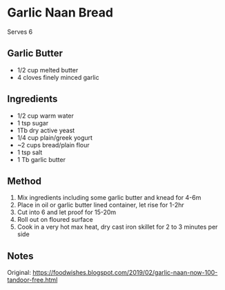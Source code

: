 # Garlic Naan Bread

Serves 6


## Garlic Butter

* 1/2 cup melted butter
* 4 cloves finely minced garlic


## Ingredients

* 1/2 cup warm water
* 1 tsp sugar
* 1Tb dry active yeast
* 1/4 cup plain/greek yogurt
* ~2 cups bread/plain flour
* 1 tsp salt
* 1 Tb garlic butter


## Method

1. Mix ingredients including some garlic butter and knead for 4-6m
2. Place in oil or garlic butter lined container, let rise for 1-2hr
3. Cut into 6 and let proof for 15-20m
4. Roll out on floured surface
5. Cook in a very hot max heat, dry cast iron skillet for 2 to 3 minutes per side


## Notes

Original: https://foodwishes.blogspot.com/2019/02/garlic-naan-now-100-tandoor-free.html